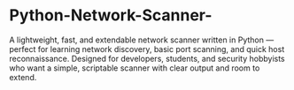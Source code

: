 # Python-Network-Scanner-
A lightweight, fast, and extendable network scanner written in Python — perfect for learning network discovery, basic port scanning, and quick host reconnaissance. Designed for developers, students, and security hobbyists who want a simple, scriptable scanner with clear output and room to extend.
